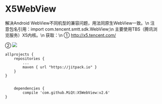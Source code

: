 # X5WebView
解决Android WebView不同机型的兼容问题，用法同原生WebView一致。\n
注意包名引用：import com.tencent.smtt.sdk.WebView;\n
主要使用TBS（腾讯浏览服务）X5内核。\n
获取：\n
① http://x5.tencent.com/

② [![](https://jitpack.io/v/MiQt/X5WebView.svg)](https://jitpack.io/#MiQt/X5WebView)

	allprojects {
		repositories {
			...
			maven { url "https://jitpack.io" }
		}
	}


        dependencies {
	        compile 'com.github.MiQt:X5WebView:v2.6'
	}

